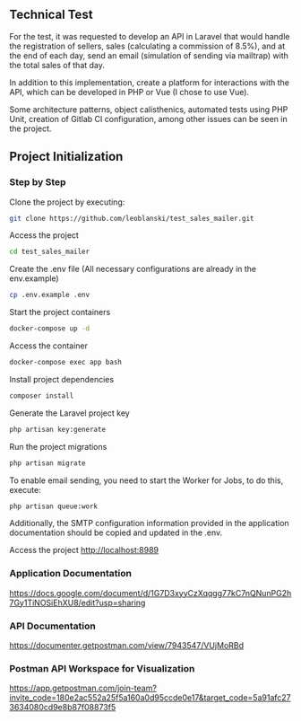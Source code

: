 ## Technical Test

For the test, it was requested to develop an API in Laravel that would handle the registration of sellers, sales (calculating a commission of 8.5%), and at the end of each day, send an email (simulation of sending via mailtrap) with the total sales of that day.

In addition to this implementation, create a platform for interactions with the API, which can be developed in PHP or Vue (I chose to use Vue).

Some architecture patterns, object calisthenics, automated tests using PHP Unit, creation of Gitlab CI configuration, among other issues can be seen in the project.

## Project Initialization

### Step by Step

Clone the project by executing:

```sh
git clone https://github.com/leoblanski/test_sales_mailer.git
```

Access the project

```sh
cd test_sales_mailer
```

Create the .env file (All necessary configurations are already in the env.example)
```sh
cp .env.example .env
```

Start the project containers
```sh
docker-compose up -d
```

Access the container
```sh
docker-compose exec app bash
```

Install project dependencies
```sh
composer install
```

Generate the Laravel project key
```sh
php artisan key:generate
```

Run the project migrations
```sh
php artisan migrate
```

To enable email sending, you need to start the Worker for Jobs, to do this, execute:
```sh
php artisan queue:work
```

Additionally, the SMTP configuration information provided in the application documentation should be copied and updated in the .env.

Access the project
[http://localhost:8989](http://localhost:8989)

### Application Documentation

https://docs.google.com/document/d/1G7D3xyyCzXqqgg77kC7nQNunPG2h7Gy1TiNOSiEhXU8/edit?usp=sharing

### API Documentation

https://documenter.getpostman.com/view/7943547/VUjMoRBd

### Postman API Workspace for Visualization

https://app.getpostman.com/join-team?invite_code=180e2ac552a25f5a160a0d95ccde0e17&target_code=5a91afc273634080cd9e8b87f08873f5
